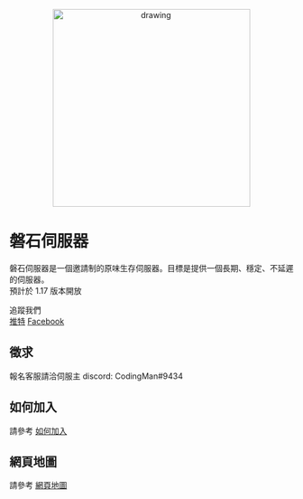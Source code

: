<p align="center">
<img src="https://raw.githubusercontent.com/rock-mc/rock-mc.github.io/master/logo.png" alt="drawing" width="350" style="vertical-align:middle"/>
</p>

# 磐石伺服器
磐石伺服器是一個邀請制的原味生存伺服器。目標是提供一個長期、穩定、不延遲的伺服器。  
預計於 1.17 版本開放

追蹤我們  
[推特](https://twitter.com/rock_mc_server) [Facebook](https://www.facebook.com/rock.mc.server)

## 徵求
報名客服請洽伺服主 discord: CodingMan#9434

## 如何加入
請參考 [如何加入](https://rock-mc.github.io/howtojoin/)

## 網頁地圖
請參考 [網頁地圖](https://rock-mc.github.io/sitemap/)

